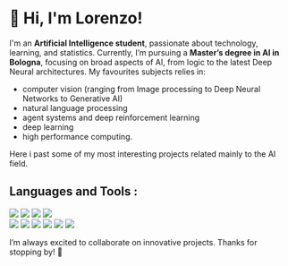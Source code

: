 
# 👋 Hi, I'm Lorenzo!

I'm an **Artificial Intelligence student**, passionate about technology, learning, and statistics. Currently, I’m pursuing a **Master’s degree in AI in Bologna**, focusing on broad aspects of AI, from logic to the latest Deep Neural architectures.
My favourites subjects relies in:
- computer vision (ranging from Image processing to Deep Neural Networks to Generative AI)
- natural language processing
- agent systems and deep reinforcement learning
- deep learning
- high performance computing.
  
Here i past some of my most interesting projects related mainly to the AI field.
## Languages and Tools : 

<p align="left">
   <img src="https://skillicons.dev/icons?i=python" />
   <img src="https://skillicons.dev/icons?i=pytorch" />
   <img src="https://skillicons.dev/icons?i=tensorflow" /> 
    <img src="https://skillicons.dev/icons?i=opencv" />  </br>
   <img src="https://skillicons.dev/icons?i=c" /> 
   <img src="https://skillicons.dev/icons?i=docker" /> 
   <img src="https://skillicons.dev/icons?i=dotnet" /> 
   <img src="https://skillicons.dev/icons?i=git" /> 
   <img src="https://skillicons.dev/icons?i=cs" /> 
    <img src="https://skillicons.dev/icons?i=java" /> 
   
</p> 
I’m always excited to collaborate on innovative projects. Thanks for stopping by! 🌟
